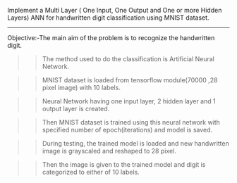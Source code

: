 Implement a Multi Layer ( One Input, One Output and One or more Hidden Layers)
ANN for handwritten digit classification using MNIST dataset.

---------------------------------------------------------------------------------------------------
Objective:-The  main aim of the problem is to recognize the handwritten digit.

>>The method used to do the classification is Artificial Neural Network. 

>>MNIST dataset is loaded from tensorflow module(70000 ,28 pixel image) with 10 labels.

>>Neural Network having one input layer, 2 hidden layer and 1 output layer is created.

>>Then MNIST dataset is trained using this neural network with specified number of 
epoch(iterations) and model is saved.

>>During testing, the trained model is loaded and new handwritten image is grayscaled and reshaped to 28 pixel.

>>Then the image is given to the trained model and digit is categorized to either of 10 labels.
